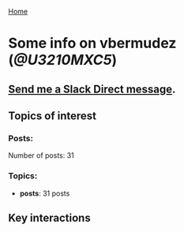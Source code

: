 [Home](https://kelu124.github.io/echommunity/)

# Some info on __vbermudez__ (_@U3210MXC5_)


## [Send me a Slack Direct message](https://echopen.slack.com/messages/@vbermudez/).

## Topics of interest

### Posts: 

Number of posts: 31

### Topics:

* __posts__: 31 posts

## Key interactions 

